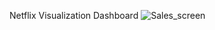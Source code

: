 Netflix Visualization Dashboard
![Sales_screen](https://github.com/user-attachments/assets/a4f0ba02-9134-45c0-8ee7-6f8512e9f53f)
